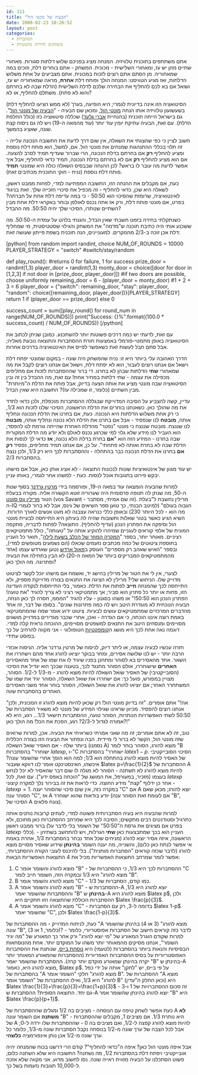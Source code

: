 ```yaml
---
id: 111
title: "הבעיה של מונטי הול"
date: 2008-02-23 10:26:52
layout: post
categories: 
  - הסתברות
  - משחקים וחידות מתמטיות
---
```

אתם משתתפים בתוכנית טלוויזיה. המנחה מציג בפניכם שלוש דלתות סגורות. מאחורי שתיים מהן יש עז, ומאחורי השלישית - מכונית. המשחק - אתם בוחרים דלת, וזוכים במה שמאחוריה. מן הסתם אתם רוצים לזכות במכונית. אתם מצביעים על אחת משלוש הדלתות, ואז מגיע הטוויסט: המנחה הולך ופותח דלת <strong>אחרת</strong>, מראה שמאחוריה יש עז, ושואל אם בא לכם להחליף את הבחירה שלכם לדלת השלישית (הדלת שבה לא בחרתם והוא לא פתח). משתלם להחליף, או לא?

הסיטואציה הזו אינה בדיונית לגמרי; היא הופיעה, בערך (לא ממש הציעו להחליף דלת) בשעשועון טלוויזיה אותו הנחה <a href="http://he.wikipedia.org/wiki/%D7%9E%D7%95%D7%A0%D7%98%D7%99_%D7%94%D7%95%D7%9C">מונטי הול</a>, ומכאן שם הבעיה - "<a href="http://he.wikipedia.org/wiki/%D7%94%D7%91%D7%A2%D7%99%D7%94_%D7%A9%D7%9C_%D7%9E%D7%95%D7%A0%D7%98%D7%99_%D7%94%D7%95%D7%9C">הבעיה של מונטי הול</a>". גם בישראל הייתה תוכנית (בהנחיית <a href="http://he.wikipedia.org/wiki/%D7%90%D7%91%D7%A8%D7%99_%D7%92%D7%9C%D7%A2%D7%93">אברי גלעד</a>) שכללה סיטואציה כזו (כולל החלפת הדלת). עם זאת, הבעיה עתיקת יומין עוד יותר (עוד מהמאה ה-19) ויש לה גם ניסוח קצת שונה, שאציג בהמשך.

חשוב לציין כי כפי שהצגתי את השאלה, אין שום דרך לדעת את התשובה הנכונה עלייה - זה תלוי בכללי ההתנהגות שמנחים את מונטי הול. אם, למשל, הוא פותח דלת נוספת ומציע להחליף <strong>רק</strong> אם בחרתם בדלת הנכונה, הרי שברור שעדיף תמיד לסרב להצעה. אם הוא מציע להחליף <strong>רק</strong> אם לא בחרתם בדלת הנכונה, תמיד כדאי להחליף; אבל איך אפשר לדעת מה עובר לו בראש? לכן ההנחה שבבסיס השאלה כולה היא שמונטי <strong>תמיד</strong> פותח דלת נוספת (נניח - חוקי התוכנית מכתיבים זאת).

כעת, אם מקבלים את ההנחה הזו, התשובה המפתיעה למדי, לפחות ממבט ראשון, לשאלה היא שכן, כדאי להחליף - זה מכפיל את סיכויי הזכייה שלך. זאת בניגוד לאינטואיציה, שרומזת שהסיכוי הוא 50:50 - כי במה עדיפה דלת אחת על חברתה? בפרט, אם מונטי פותח דלת, ורק אז אתה נכנס לאולפן ובוחר באקראי דלת אחת מבין השתיים שנותרו, הסיכוי שלך יהיה 50:50. מה ההבדל?

כשנתקלתי בחידה בזמנו חשבתי שאין הבדל, והגנתי בלהט על עמדת ה-50:50. מה ששכנע אותי היה כתיבת תוכנה ש"מדמה" את המשחק והגילוי שסטטיסטית, מי שמחליף דלת אכן זוכה ב-2/3 מהמקרים. למעוניינים, הנה תוכנית בשפת פייתון שעושה זאת:

[python]
from random import randint, choice
NUM_OF_ROUNDS = 10000
PLAYER_STRATEGY = &quot;switch&quot; #switch/stay/random

def play_round(): #returns 0 for failure, 1 for success
    prize_door = randint(1,3)
    player_door = randint(1,3) 
    monty_door = choice([door for door in [1,2,3] if not door in [prize_door, player_door]]) #if two doors are possible, choose uniformly
    remaining_door = 6 - (player_door + monty_door) #1 + 2 + 3 = 6
    player_door = {&quot;switch&quot;: remaining_door, &quot;stay&quot;: player_door, &quot;random&quot;: choice([remaining_door, player_door])}[PLAYER_STRATEGY]
    return 1 if (player_door == prize_door) else 0
    
success_count = sum([play_round() for round_num in range(NUM_OF_ROUNDS)])
print(&quot;Success: {}%&quot;.format((100.0 * success_count) / NUM_OF_ROUNDS))
[/python]


עם זאת, לדעתי יש כמה דרכים פשוטות יותר להשתכנע. כמובן שניתן לכתוב את הסיטואציה באופן מתמטי-פורמלי באמצעות תורת ההסתברות והתוצאה נובעת מאליה; אבל סתם חבל לעשות זאת כשאפשר לפייס את האינטואיציה בדרכים אחרות.

הדרך האהובה עלי ביותר היא זו: נניח שהמשחק היה שונה - במקום שמונטי יפתח דלת וישאל אם אנחנו רוצים לעבור, הוא לא יפתח דלת, וישאל אם אנחנו רוצים לקבל את מה שמאחורי <strong>שתי</strong> הדלתות שבהן לא בחרנו. די ברור שההסתברות לזכות אם מחליפים מכפילה את עצמה - שתי דלתות במחיר אחת! עם זאת, מה ההבדל בין זה ובין הסיטואציה שבה מונטי מציע את אותה הצעה בדיוק, אבל פותח את הדלת ה"מיותרת" מבין השתיים (כלומר, זו שמכילה עז)? התשובה היא שאין הבדל.

עדיין, קשה להצביע על הסיבה המדוייקת שבגללה ההסתברות מוכפלת, ולכן כדאי לחדד את מה שהולך כאן. כשאנחנו בוחרים את הדלת הראשונה, הסיכוי שלנו לזכות הוא 1/3, כי רק אחת משלוש הדלתות היא הנכונה. כעת, אם בחרנו את הדלת הנכונה ונחליף אותה, <strong>מובטח</strong> לנו שנפסיד - אבל אם בחרנו את הדלת הלא נכונה ונחליף אותה, <strong>מובטח</strong> לנו שננצח. מובטח שננצח כי מונטי "נפטר" מהדלת האחרת שהייתה גורמת לנו להפסד; הוא העביר לנו מידע שלא גלוי למי שכרגע נכנס לאולם ולא יודע מה הדלת המקורית שבה בחרנו - המידע הזה הוא "<strong>אם</strong> בחרת בדלת הלא נכונה, <strong>אז</strong> כדאי לך לנסות את הדלת שבה לא בחרת ואותה לא פתחתי". על כן, אם אנחנו תמיד מחליפים, נפסיד <strong>רק אם</strong> בחרנו את הדלת הנכונה כבר בהתחלה - וההסתברות לכך היא רק 1/3, ולכן ננצח בהסתברות 2/3.

יש עוד מגוון של אינטואיציות שונות לנכונות התוצאה - לא אציג אותן כאן, אבל אם מישהו יבקש פירוט בתגובות אוכל לנסות. כעת - למשהו אחר לגמרי, באותו עניין.

למרות שהבעיה הומצאה עוד במאה ה-19, ופורסמה בידי <a href="http://he.wikipedia.org/wiki/%D7%9E%D7%A8%D7%98%D7%99%D7%9F_%D7%92%D7%A8%D7%93%D7%A0%D7%A8">מרטין גרדנר</a> בסוף שנות ה-50, מה שנתן לה תנופה פרסומית היה שערוריה זוטא הקשורה אליה. מקורה בבעלת הטור <a href="http://en.wikipedia.org/wiki/Marilyn_vos_Savant">מרילין ווס סוונט</a> (vos Savant - זה שם אמיתי, מסתבר). מרילין נחשבת ל"בעלת ה-IQ הגבוה בעולם" (למיטב הבנתי, כך טוען ספר השיאים של גינס, אבל לא ברור לגמרי מה הוא - לכל היותר 230) ובאופן כללי כנראה עצבנה לא מעט אנשים לאורך הדורות. השיא הגיע כאשר בטור שאלות ותשובות שהיה לה בעיתון היא התייחסה לבעיית מונטי הול וסיפקה את הפתרון הנכון (עדיף להחליף). התוצאה? לפחות לדבריה, מתקפה המונית של אלפי קוראים לעגניים שמיהרו להוקיע אותה על "טעותה", כולל מתמטיקאים רציניים. מאוחר יותר, בספר "<a href="http://he.wikipedia.org/wiki/%D7%94%D7%9E%D7%A7%D7%A8%D7%94_%D7%94%D7%9E%D7%95%D7%96%D7%A8_%D7%A9%D7%9C_%D7%94%D7%9B%D7%9C%D7%91_%D7%91%D7%A9%D7%A2%D7%AA_%D7%9C%D7%99%D7%9C%D7%94">המקרה המוזר של הכלב בשעת לילה</a>", תואר כל העניין בתוספת ציטוטים של כמה מכתבים נזעמים שכאלו (הם נשמעים מטופשים למדי), ובספר "האיש שאהב רק מספרים" העוסק ב<a href="http://he.wikipedia.org/wiki/%D7%A4%D7%90%D7%95%D7%9C_%D7%90%D7%A8%D7%93%D7%A9">פאול ארדש</a> נטען שארדש עצמו (אחד מהמתמטיקאים המבריקים ביותר של המאה ה-20) לא הבין בתחילה את הבעיה ופתרונה. מה הולך כאן?

לצערי, אין לי את הטור של מרילין בהישג יד, ואשמח אם מישהו יוכל לקשר לציטוט מדוייק שלו. הניחוש שלי? מרילין לא הציגה את התנאים בצורה מדוייקת מספיק, ולא התייחסה לכך שהמנחה <strong>חייב</strong> לפתוח את הדלת. כאמור, בלי התייחסות לנקודה העדינה הזו, פחות או יותר כל פתרון הוא סביר; אך מתמטיקאי רציני לא צריך להגיד "את טועה! הפתרון הנכון הוא 50:50!" או משהו בסגנון - עליו להגיד "המממ, חסרה לך כאן הנחה, הבעיה הנוכחית לא מוגדרת היטב ויש לה כמה פתרונות שונים". בסופו של דבר, זה אחד מהדברים המרכזיים שמתמטיקאים עושים לבעיות. ציטוט ידוע אומר שמה שהמתמטיקאי באמת רוצה איננו הוכחה, כי אם הגדרה - ואכן, אחרי שכבר מגדירים במדוייק מושגים מסויימים ומנסחים היטב את התנאים למשפטים מסויימים, ההוכחה נראית קלה למדי. דוגמה נאה אחת לכך היא מושג ה<a href="http://he.wikipedia.org/wiki/%D7%A7%D7%95%D7%9E%D7%A4%D7%A7%D7%98%D7%99%D7%95%D7%AA">קומפקטיות</a> הטופולוגי - אני מקווה להרחיב על כך בפוסט עתידי.

חזרה עכשיו לבעיה עצמה, או ליתר דיוק, לניסוח של מרטין גרדנר אליה. הניסוח אכזרי הרבה יותר - יש לנו שלושה אסירים, ומחר בבוקר יוציאו להורג אחד מהם וישחררו את השאר. אחד מהאסירים בא לסוהר ומתחנן בפניו שיגיד לו את שמו של אחד מהאסירים <strong>האחרים</strong> שישוחררו, אולם הסוהר מתנגד לכך, בטענה שבכך הוא יגדיל את הסיכוי (הסובייקטיבי) של האסיר שואל השאלה להיות מוצא להורג - מ-1/3 ל-1/2. הסוהר, מצויין במפורש, פועל כך: אם ישחררו את שואל השאלה, הסוהר יגיד את שמו של המשתחרר האחר; אם יוציאו להורג את שואל השאלה, הסוהר בוחר אחד משני האסירים האחרים בהסתברות שווה.

"אה!" אתם אומרים. "זה בדיוק מונטי הול! רק שכאן להיות מוצא להורג זו המכונית, ולכן אנחנו רוצים להפסיד. מכיוון שראינו שגילוי המידע של מונטי לא משאיר הסתברות של 50:50 לשתי האפשרויות הנותרות, הסוהר טועה, ההסתברות תישאר 1/3... רגע, היא לא אמורה לגדול ל-2/3? רגע, הפכת את הכל! מה הולך כאן?!"

טוב, זה לא אתם אומרים; זה מה שאני אמרתי כשראיתי את הבעיה. אכן, למרות שרואים שזה מונטי הול, הקשר לא ברור לי מיידית. הבה ונפתור את הבעיה הזו בצורה הכללית ביותר שלה - אם האסיר שואל השאלה (נסמנו A) מוצא להורג, הסוהר בוחר לומר "B ישוחרר" בהסתברות $latex p$, ו-"C ישוחרר" בהסתברות $latex 1-p$. הסיכוי הסובייקטיבי של האסיר להיות מוצא להורג בהתחלה הוא 1/3; למה הוא הופך אחרי שהשומר עונה? איכשהו, האינסטינקט אומר לנו דווקא שעבור $latex p=\frac{1}{2}$ ההסתברות של A להיות מוצא להורג לא תשתנה - הסוהר לא מגלה לו שום דבר שהאסיר לא יכל לנחש בעצמו (מזכיר, במעורפל, את המושג של "הוכחה באפס ידע"). עם זאת, לכל $latex p$ אחר כן ידלוף "קצת" מידע החוצה. כדי לראות את זה בבירור נלך למקרה קיצוני - $latex p=1$. במקרה כזה, אין שום סיכוי שהסוהר יענה "C" אם A יוצא להורג; מכאן שאם הסוהר ענה "C", אז A יודע בודאות שהוא ישוחרר (אם לעומת זאת הסוהר ענה "B", הסיכוי של A צונח פלאים).

למרות שהבעיה היא בעיה הסתברותית פשוטה למדי, לעתים קרובות נותנים אותה כתרגיל וסטודנטים רבים מתקשים; הסיבה לכך היא שמרחב ההסתברות כאן מחוכם, ולא ברור ממבט ראשון (בפרט אם מציגים את גרסת ה"50:50" של השומר בלי לדבר על $latex p$ כללי). העניין הוא בכך שמתבצעות כאן <strong>שתי</strong> הגרלות, ויש להתחשב בשתיהן - הראשונה, איזה אסיר יוצא להורג (מניחים שכל אחד נבחר בהסתברות 1/3, אחרת באמת אי אפשר לנתח כאן כלום), והשנייה, מה יענה השומר <strong>בהינתן</strong> שידוע שאסיר מסויים מוצא להורג (לדבר שכזה קוראים "הסתברות מותנית"). בלי להיכנס לעובי הקורה ההסתברותי, אפשר לומר שמרחב התוצאות האפשריות מכיל את 4 התוצאות האפשריות הבאות:
<ol>
 	<li>C מוצא להורג והשומר אומר "B" - ההסתברות לכך היא 1/3, כי ההסתברות של "C מוצא להורג" היא 1/3 ובמקרה הזה, השומר חייב לומר "B".</li>
 	<li>B מוצא להורג והשומר אומר "C" - כמו קודם, הסתברות של 1/3.</li>
 	<li>A מוצא להורג והשומר אומר "B" - ההסתברות ש-A יוצא להורג היא 1/3, וההסתברות שהשומר יאמר "B" <strong>בהינתן</strong> ש-A מוצא להורג היא $latex p$, ולכן ההסתברות הכוללת שהתוצאה הזו תתקיים היא $latex \frac{p}{3}$.</li>
 	<li>A מוצא להורג והשומר אומר "C" - בדומה ל-3, רק עם הסתברות $latex 1-p$ שהשומר יאמר "C", ולכן $latex \frac{1-p}{3}$.</li>
</ol>
כעת, לניתוח המדוייק - מה ההסתברות של "A מוצא להורג" (3 או 4) בהינתן שהשומר עונה "B", (כלומר, 1 או 3)? לדבר כזה קוראים חישוב של הסתברות אפוסטריורי, כלומר - למרות שקודם הוגרל המאורע של "מי יוצא להורג" ורק אחר כך המאורע של "מה יגיד השומר", אנחנו מסיקים מהמאוחר יותר משהו על המוקדם יותר. אחת מהנוסחאות הבסיסיות והנאות ביותר בהסתברות (לטעמי) היא <a href="http://he.wikipedia.org/wiki/%D7%97%D7%95%D7%A7_%D7%91%D7%99%D7%99%D7%A1">נוסחת בייס</a>, שנותנת את ההסתברות האפוסטריורית על בסיס ההסתברות האפריורית (ההסתברות שהמאורע המאוחר יותר יקרה בהינתן שמאורע מוקדם יותר קרה). ההסתברות שהשומר יאמר "B" בהינתן ש-A מוצא להורג היא, כאמור, $latex p$. על פי בייס, יש "לתקן" אותה על ידי כפל בהסתברות של "A מוצא להורג" חלקי "השומר אומר B". ההסתברות של "A מוצא להורג" היא 1/3, ואילו ההסתברות של "השומר אומר B" (וכאן החלק ה"עדין) היא $latex \frac{1}{3}+\frac{p}{3}=\frac{1+p}{3}$ - זה סכום ההסתברויות של 1 ו-3 גם יחד. התוצאה הסופית? ההסתברות ש-A יוצא להורג בהינתן שהשומר אמר "B" היא $latex \frac{p}{p+1}$.

כעת אפשר לשחק טיפה עם הנוסחה - מציבים בה 1/2 ומגלים שההסתברות של A <strong>לא משתנה</strong> אם השומר עונה "B" - היא נותרת 1/3. אם מציבים 1, מקבלים שההסתברות של A להיות מוצא להורג קפצה ל-1/2, ואם מציבים בה 0 - שההסתברות שלו ירדה ל-0; אבל לכל הצבה של ערך שונה מ-1/2 בנוסחה נקבל הסתברות שונה מ-1/3, כלומר כל ערך שונה מ-1/2 אכן נותן אינפורמציה <strong>כלשהי</strong>.

אבל איפה מונטי הול כאן? איפה ה"כדאי להחליף"? קודם הרי דרשנו בכוח שהמנחה יהיה אובייקטיבי ויפתח דלת בהסתברות 1/2, מה נשתנה? התשובה היא שלא השתנה כלום; פשוט הסתכלנו על הבעיה מזווית ראייה שונה. נסו לחשוב מדוע. אני מקווה שלא אזכה ל-10,000 תגובות נזעמות בשל כך.
